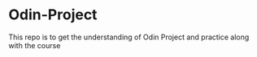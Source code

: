# Odin-Project
This repo is to get the understanding of Odin Project and practice along with the course